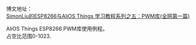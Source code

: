 博文地址：<br>
[SimonLiu的ESP8266与AliOS Things 学习教程系列之五：PWM库(全网第一篇)](https://blog.csdn.net/toopoo/article/details/87118810)<br>

AliOS Things ESP8266 PWM库使用例程。<br>
占空比范围0-1023.
